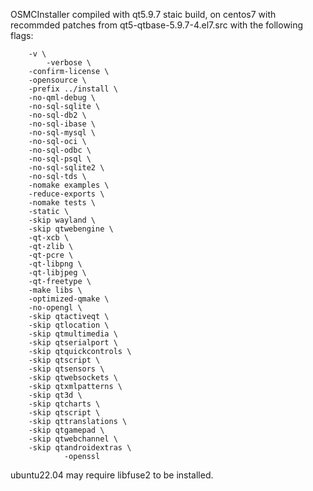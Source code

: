 OSMCInstaller compiled with qt5.9.7 staic build, on centos7 with recommded patches from qt5-qtbase-5.9.7-4.el7.src with the following flags:

        -v \
	        -verbose \
		-confirm-license \
		-opensource \
		-prefix ../install \
		-no-qml-debug \
		-no-sql-sqlite \
		-no-sql-db2 \
		-no-sql-ibase \
		-no-sql-mysql \
		-no-sql-oci \
		-no-sql-odbc \
		-no-sql-psql \
		-no-sql-sqlite2 \
		-no-sql-tds \
		-nomake examples \
		-reduce-exports \
		-nomake tests \
		-static \
		-skip wayland \
		-skip qtwebengine \
		-qt-xcb \
		-qt-zlib \
		-qt-pcre \
		-qt-libpng \
		-qt-libjpeg \
		-qt-freetype \
		-make libs \
		-optimized-qmake \
		-no-opengl \
		-skip qtactiveqt \
		-skip qtlocation \
		-skip qtmultimedia \
		-skip qtserialport \
		-skip qtquickcontrols \
		-skip qtscript \
		-skip qtsensors \
		-skip qtwebsockets \
		-skip qtxmlpatterns \
		-skip qt3d \
		-skip qtcharts \
		-skip qtscript \
		-skip qttranslations \
		-skip qtgamepad \
		-skip qtwebchannel \
		-skip qtandroidextras \
                -openssl 

ubuntu22.04 may require libfuse2 to be installed.
